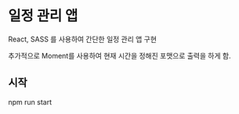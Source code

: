 # 일정 관리 앱

React, SASS 를 사용하여 간단한 일정 관리 앱 구현

추가적으로 Moment를 사용하여 현재 시간을 정해진 포맷으로 출력을 하게 함.

## 시작

npm run start
